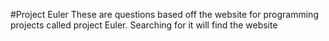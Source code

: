 #Project Euler
These are questions based off the website for programming projects called project Euler. Searching for it will find the website
